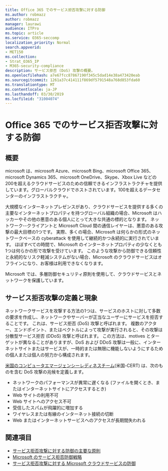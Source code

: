 ```yaml
---
title: Office 365 でのサービス拒否攻撃に対する防御
ms.author: robmazz
author: robmazz
manager: laurawi
audience: ITPro
ms.topic: article
ms.service: O365-seccomp
localization_priority: Normal
search.appverid:
- MET150
ms.collection:
- Strat_O365_IP
- M365-security-compliance
description: サービス拒否 (DoS) 攻撃の概要。
ms.openlocfilehash: a7e67fcc87867190f345c5dad14e38a473420eab
ms.sourcegitcommit: 1261a37c414111f869df5791548a768d853fda60
ms.translationtype: MT
ms.contentlocale: ja-JP
ms.lasthandoff: 03/30/2019
ms.locfileid: "31004074"
---
```

# <a name="defending-against-denial-of-service-attacks-in-office-365"></a>Office 365 でのサービス拒否攻撃に対する防御

## <a name="introduction"></a>概要
microsoft は、microsoft Azure、microsoft Bing、microsoft Office 365、microsoft Dynamics 365、microsoft OneDrive、Skype、Xbox Live などの200を超えるクラウドサービスのための信頼できるインフラストラクチャを提供しています。グローバルクラウドでホストされています。100を超えるデータセンターのインフラストラクチャ。

大規模なインターネットプレゼンスがあり、クラウドサービスを提供する多くの主要なインターネットプロパティを持つグローバル組織の場合、Microsoft はハッカーやその他の悪意のある個人にとって大きな共通の標的となります。 ネットワーク--クライアントと Microsoft Cloud 間の通信レイヤーは、悪意のある攻撃の最大目標の1つです。 実際、多くの場合、Microsoft は何らかの形式のネットワークベースの cyberattack を使用して継続的かつ永続的に実行されています。 ほぼすべての時間で、Microsoft のインターネットプロパティの少なくとも1つは何らかの形で攻撃を受けています。 このような攻撃から防御できる信頼性と永続的なリスク軽減システムがない場合、Microsoft のクラウドサービスはオフラインになり、お客様は利用できなくなります。

Microsoft では、多層防御セキュリティ原則を使用して、クラウドサービスとネットワークを保護しています。 

## <a name="definition-and-symptoms-of-denial-of-service-attacks"></a>サービス拒否攻撃の定義と現象
ネットワークサービスを攻撃する方法の1つは、サービスのホストに対して多数の要求を作成し、ネットワークやサーバーが正当なユーザーにサービスを拒否することです。 これは、サービス拒否 (DoS) 攻撃と呼ばれます。 複数のアクター、エンドポイント、またはベクトルによって攻撃が実行されると、その攻撃は分散型サービス拒否 (DDoS) 攻撃と呼ばれます。 この方法は、motives とターゲットが異なることがありますが、DoS および DDoS 攻撃は一般に、インターネットサイトまたはサービスが、一時的または無限に機能しないようにするための個人または個人の努力から構成されます。

[米国のコンピュータエマージェンシーレディネスチーム](https://www.us-cert.gov/)(米国-CERT) は、次のものを含む DoS 攻撃の兆候を定義します。
- ネットワークのパフォーマンスが異常に遅くなる (ファイルを開くとき、またはインターネットサイトにアクセスするとき)
- Web サイトの利用不可
- Web サイトへのアクセス不可
- 受信したスパムが飛躍的に増加する
- ワイヤレスまたは有線のインターネット接続の切断
- Web またはインターネットサービスへのアクセスが長期間失われる

## <a name="related-topics"></a>関連項目
- [サービス拒否攻撃に対する防御の主要な原則](office-365-core-principles-of-defense-against-dos-attacks.md)
- [Microsoft のサービス拒否防御戦略](office-365-microsoft-dos-defense-strategy.md)
- [サービス拒否攻撃に対する Microsoft クラウドサービスの防御](office-365-defending-cloud-services-against-dos-attacks.md)
